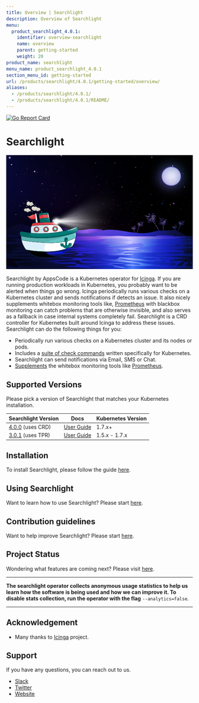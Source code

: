 ```yaml
---
title: Overview | Searchlight
description: Overview of Searchlight
menu:
  product_searchlight_4.0.1:
    identifier: overview-searchlight
    name: overview
    parent: getting-started
    weight: 20
product_name: searchlight
menu_name: product_searchlight_4.0.1
section_menu_id: getting-started
url: /products/searchlight/4.0.1/getting-started/overview/
aliases:
  - /products/searchlight/4.0.1/
  - /products/searchlight/4.0.1/README/
---
```


[![Go Report Card](https://goreportcard.com/badge/github.com/appscode/searchlight)](https://goreportcard.com/report/github.com/appscode/searchlight)

# Searchlight

<img src="/cover.jpg">


Searchlight by AppsCode is a Kubernetes operator for [Icinga](https://www.icinga.com/). If you are running production workloads in Kubernetes, you probably want to be alerted when things go wrong. Icinga periodically runs various checks on a Kubernetes cluster and sends notifications if detects an issue. It also nicely supplements whitebox monitoring tools like, [Prometheus](https://prometheus.io/) with blackbox monitoring can catch problems that are otherwise invisible, and also serves as a fallback in case internal systems completely fail. Searchlight is a CRD controller for Kubernetes built around Icinga to address these issues. Searchlight can do the following things for you:

 - Periodically run various checks on a Kubernetes cluster and its nodes or pods.
 - Includes a [suite of check commands](/docs/reference/hyperalert/hyperalert.md) written specifically for Kubernetes.
 - Searchlight can send notifications via Email, SMS or Chat.
 - [Supplements](https://prometheus.io/docs/practices/alerting/#metamonitoring) the whitebox monitoring tools like [Prometheus](https://prometheus.io).

## Supported Versions
Please pick a version of Searchlight that matches your Kubernetes installation.

| Searchlight Version                                                                      | Docs                                                                       | Kubernetes Version |
|------------------------------------------------------------------------------------------|----------------------------------------------------------------------------|--------------------|
| [4.0.0](https://github.com/appscode/searchlight/releases/tag/4.0.0) (uses CRD) | [User Guide](https://github.com/appscode/searchlight/tree/4.0.0/docs) | 1.7.x+             |
| [3.0.1](https://github.com/appscode/searchlight/releases/tag/3.0.1) (uses TPR)           | [User Guide](https://github.com/appscode/searchlight/tree/3.0.1/docs)      | 1.5.x - 1.7.x      |

## Installation
To install Searchlight, please follow the guide [here](/docs/install.md).

## Using Searchlight
Want to learn how to use Searchlight? Please start [here](/docs/tutorials/README.md).

## Contribution guidelines
Want to help improve Searchlight? Please start [here](/CONTRIBUTING.md).

## Project Status
Wondering what features are coming next? Please visit [here](/ROADMAP.md).

---

**The searchlight operator collects anonymous usage statistics to help us learn how the software is being used and
how we can improve it. To disable stats collection, run the operator with the flag** `--analytics=false`.

---

## Acknowledgement
 - Many thanks to [Icinga](https://www.icinga.com/) project.

## Support
If you have any questions, you can reach out to us.
* [Slack](https://slack.appscode.com)
* [Twitter](https://twitter.com/AppsCodeHQ)
* [Website](https://appscode.com)
